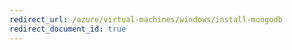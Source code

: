```yaml
---
redirect_url: /azure/virtual-machines/windows/install-mongodb
redirect_document_id: true
---
```

